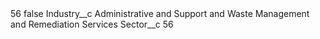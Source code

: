 <?xml version="1.0" encoding="UTF-8"?>
<CustomMetadata xmlns="http://soap.sforce.com/2006/04/metadata" xmlns:xsi="http://www.w3.org/2001/XMLSchema-instance" xmlns:xsd="http://www.w3.org/2001/XMLSchema">
    <label>56</label>
    <protected>false</protected>
    <values>
        <field>Industry__c</field>
        <value xsi:type="xsd:string">Administrative and Support and Waste Management and Remediation Services</value>
    </values>
    <values>
        <field>Sector__c</field>
        <value xsi:type="xsd:string">56</value>
    </values>
</CustomMetadata>
